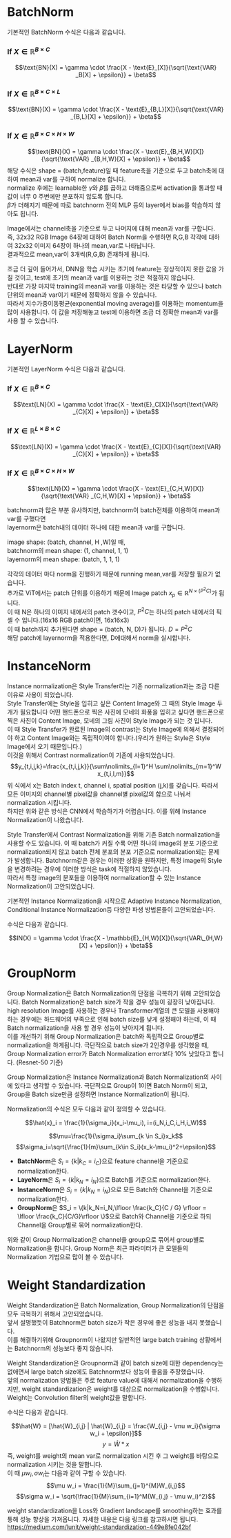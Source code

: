 # BatchNorm
기본적인 BatchNorm 수식은 다음과 같습니다.

### If $X \in \mathbb{R}^{B \times C}$
$$\text{BN}(X) = \gamma \cdot \frac{X - \text{E}_[X]}{\sqrt{\text{VAR} _B[X] + \epsilon}} + \beta$$

### If $X \in \mathbb{R}^{B \times C \times L}$
$$\text{BN}(X) = \gamma \cdot \frac{X - \text{E}_{B,L}[X]}{\sqrt{\text{VAR} _{B,L}[X] + \epsilon}} + \beta$$

### If $X \in \mathbb{R}^{B \times C \times H \times W}$
$$\text{BN}(X) = \gamma \cdot \frac{X - \text{E}_{B,H,W}[X]}{\sqrt{\text{VAR} _{B,H,W}[X] + \epsilon}} + \beta$$
해당 수식은 shape = (batch,feature)일 때 feature축을 기준으로 두고 batch축에 대하여 mean과 var를 구하여 normalize 합니다.  
normalize 후에는 learnable한 $\gamma$와 $\beta$를 곱하고 더해줌으로써 activation을 통과할 때 값이 너무 0 주변에만 분포하지 않도록 합니다.  
$\beta$가 더해지기 때문에 따로 batchnorm 전의 MLP 등의 layer에서 bias를 학습하지 않아도 됩니다.

Image에서는 channel축을 기준으로 두고 나머지에 대해 mean과 var를 구합니다.  
즉, 32x32 RGB Image 64장에 대하여 Batch Norm을 수행하면 R,G,B 각각에 대하여 32x32 이미지 64장이 하나의 mean,var로 나타납니다.  
결과적으로 mean,var이 3개씩(R,G,B) 존재하게 됩니다.

조금 더 깊이 들어가서, DNN을 학습 시키는 초기에 feature는 정상적이지 못한 값을 가질 것이고, test에 초기의 mean과 var를 이용하는 것은 적절하지 않습니다.  
반대로 가장 마지막 training의 mean과 var를 이용하는 것은 타당할 수 있으나 batch 단위의 mean과 var이기 때문에 정확하지 않을 수 있습니다.  
따라서 지수가중이동평균(exponential moving average)를 이용하는 momentum을 많이 사용합니다. 이 값을 저장해놓고 test에 이용하면 조금 더 정확한 mean과 var를 사용 할 수 있습니다.

# LayerNorm
기본적인 LayerNorm 수식은 다음과 같습니다.

### If $X \in \mathbb{R}^{B \times C}$
$$\text{LN}(X) = \gamma \cdot \frac{X - \text{E}_C[X]}{\sqrt{\text{VAR} _{C}[X] + \epsilon}} + \beta$$

### If $X \in \mathbb{R}^{L \times B \times C}$
$$\text{LN}(X) = \gamma \cdot \frac{X - \text{E}_{C}[X]}{\sqrt{\text{VAR} _{C}[X] + \epsilon}} + \beta$$

### If $X \in \mathbb{R}^{B \times C \times H \times W}$
$$\text{LN}(X) = \gamma \cdot \frac{X - \text{E}_{C,H,W}[X]}{\sqrt{\text{VAR} _{C,H,W}[X] + \epsilon}} + \beta$$

batchnorm과 많은 부분 유사하지만, batchnorm이 batch전체를 이용하여 mean과 var를 구했다면  
layernorm은 batch내의 데이터 하나에 대한 mean과 var를 구합니다.  

image shape: (batch, channel, H ,W)일 때,  
batchnorm의 mean shape: (1, channel, 1, 1)  
layernorm의 mean shape: (batch, 1, 1, 1)

각각의 데이터 마다 norm을 진행하기 때문에 running mean,var를 저장할 필요가 없습니다.  
추가로 ViT에서는 patch 단위를 이용하기 때문에 Image patch $x_p \in \mathbb{R}^{N \times (P^2C)}$가 됩니다.  
이 때 N은 하나의 이미지 내에서의 patch 갯수이고, $P^2C$는 하나의 patch 내에서의 픽셀 수 입니다.(16x16 RGB patch이면, 16x16x3)  
이 때 batch까지 추가된다면 shape = (batch, N, D)가 됩니다. $D = P^2C$  
해당 patch에 layernorm을 적용한다면, D에대해서 norm을 실시합니다.

# InstanceNorm
Instance normalization은 Style Transfer라는 기존 normalization과는 조금 다른 이유로 사용이 되었습니다.  
Style Transfer에는 Style을 입히고 싶은 Content Image와 그 때의 Style Image 두개가 필요합니다 
어떤 핸드폰으로 찍은 사진에 모네의 화풍을 입히고 싶다면 핸드폰으로 찍은 사진이 Content Image, 모네의 그림 사진이 Style Image가 되는 것 입니다.  
이 때 Style Transfer가 완료된 Image의 contrast는 Style Image에 의해서 결정되어야 하고 Content Image와는 독립적이여야 합니다.(우리가 원하는 Style은 Style Image에서 오기 때문입니다.)  
이것을 위해서 Contrast normalization이 기존에 사용되었습니다.
$$y_{t,i,j,k}=\frac{x_{t,i,j,k}}{\sum\nolimits_{l=1}^H \sum\nolimits_{m=1}^W x_{t,i,l,m}}$$
위 식에서 x는 Batch index t, channel i, spatial position (j,k)를 갖습니다. 따라서 모든 이미지의 channel별 pixel값을 channel별 pixel값의 합으로 나눠서 normalization 시킵니다.  
하지만 위와 같은 방식은 CNN에서 학습하기가 어렵습니다. 이를 위해 Instance Normalization이 나왔습니다.

Style Transfer에서 Contrast Normalization을 위해 기존 Batch normalization을 사용할 수도 있습니다. 이 때 batch가 커질 수록 어떤 하나의 image의 분포 기준으로 normalization되지 않고 batch 전체 분포의 분포 기준으로 normalization되는 문제가 발생합니다. Batchnorm같은 경우는 이러한 상황을 원하지만, 특정 image의 Style을 변경하려는 경우에 이러한 방식은 task에 적절하지 않았습니다.  
따라서 특정 image의 분포들을 이용하여 normalization할 수 있는 Instance Normalization이 고안되었습니다.

기본적인 Instance Normalization을 시작으로 Adaptive Instance Normalization, Conditional Instance Normalization등 다양한 파생 방법론들이 고안되었습니다.  

수식은 다음과 같습니다.

$$IN(X) = \gamma \cdot \frac{X - \mathbb{E}_{H,W}[X]}{\sqrt{VAR\_{H,W}[X] + \epsilon}} + \beta$$

# GroupNorm
Group Normalization은 Batch Normalization의 단점을 극복하기 위해 고안되었습니다. Batch Normalization은 batch size가 작을 경우 성능이 굉장히 낮아집니다. high resolution Image를 사용하는 경우나 Transformer계열의 큰 모델을 사용해야하는 경우에는 하드웨어의 부족으로 인해 batch size를 낮게 설정해야 하는데, 이 때 Batch normalization을 사용 할 경우 성능이 낮아지게 됩니다.  
이를 개선하기 위해 Group Normalization은 batch와 독립적으로 Group별로 normalization을 하게됩니다. 극단적으로 batch size가 2인경우를 생각했을 때, Group Normalization error가 Batch Normalization error보다 10% 낮았다고 합니다. (Resnet-50 기준)

Group Normalization은 Instance Normalization과 Batch Normalization의 사이에 있다고 생각할 수 있습니다. 극단적으로 Group이 1이면 Batch Norm이 되고, Group을 Batch size만큼 설정하면 Instance Normalization이 됩니다.

Normalization의 수식은 모두 다음과 같이 정의할 수 있습니다.


$$\hat{x}_i = \frac{1}{\sigma_i}(x_i-\mu_i), i=(i_N,i_C,i_H,i_W)$$


$$\mu=\frac{1}{\sigma_i}\sum_{k \in S_i}x_k$$
$$\sigma_i=\sqrt{\frac{1}{m}\sum_{k\in S_i}(x_k-\mu_i)^2+\epsilon}$$

* **BatchNorm**은 $S_i= \{k|k_C=i_C\}$으로 feature channel을 기준으로 normalization한다.
* **LayeNorm**은 $S_i= \{k|k_N = i_N\}$으로 Batch를 기준으로 normalization한다.
* **InstanceNorm**은 $S_i= \{k|k_N = i_N\}$으로 모든 Batch와 Channel을 기준으로 normalization한다.
* **GroupNorm**은 $S_i = \{k|k_N=i_N,\lfloor \frac{k_C}{C / G} \rfloor = \lfloor \frac{k_C}{C/G}\rfloor \}$으로 Batch와 Channel을 기준으로 하되 Channel을 Group별로 묶어 normalization한다.

위와 같이 Group Normalization은 channel을 group으로 묶어서 group별로 Normalization을 합니다. Group Norm은 최근 파라미터가 큰 모델들의 Normalization 기법으로 많이 볼 수 있습니다.

# Weight Standardization
Weight Standardization은 Batch Normalization, Group Normalization의 단점을 모두 극복하기 위해서 고안되었습니다.  
앞서 설명했듯이 Batchnorm은 batch size가 작은 경우에 좋은 성능을 내지 못했습니다.  
이를 해결하기위해 Groupnorm이 나왔지만 일반적인 large batch training 상황에서는 Batchnorm의 성능보다 좋지 않습니다.

Weight Standardization은 Groupnorm과 같이 batch size에 대한 dependency는 없애면서 large batch size에도 Batchnorm보다 성능이 좋음을 주장했습니다.  
앞의 normalization 방법들은 주로 feature value에 대해서 normalization을 수행하지만, weight standardization은 weight를 대상으로 normalization을 수행합니다.  
Weight는 Convolution filter의 weight값을 말합니다.

수식은 다음과 같습니다.

$$\hat{W} = [\hat{W}_{i,j} | \hat{W}_{i,j} = \frac{W_{i,j} - \mu w_i}{\sigma w_i + \epsilon}]$$
$$y = \hat{W} * x$$
즉, weight를 weight의 mean var로 normalization 시킨 후 그 weight를 바탕으로 normalization 시키는 것을 말합니다.  
이 때 $\mu w_i, \sigma w_i$는 다음과 같이 구할 수 있습니다.
$$\mu w_i = \frac{1}{M}\sum_{j=1}^{M}W_{i,j}$$
$$\sigma w_i = \sqrt{\frac{1}{M}\sum_{i=1}^M(W_{i,j} - \mu w_i)^2}$$

weight standardization을 Loss와 Gradient landscape를 smoothing하는 효과를 통해 성능 향상을 가져옵니다. 자세한 내용은 다음 링크를 참고하시면 됩니다.  
https://medium.com/lunit/weight-standardization-449e8fe042bf
